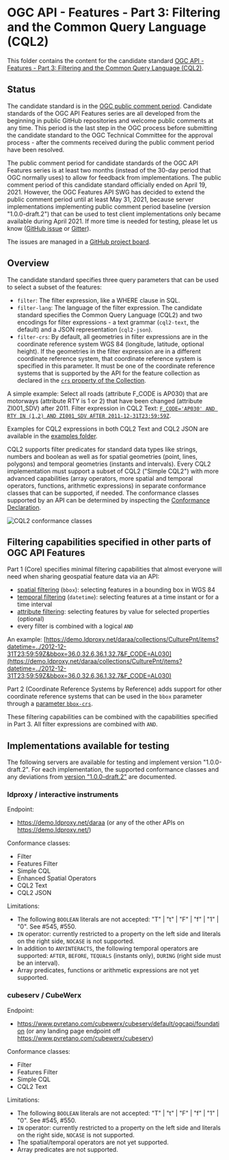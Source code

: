 # OGC API - Features - Part 3: Filtering and the Common Query Language (CQL2)

This folder contains the content for the candidate standard [OGC API - Features - Part 3: Filtering and the Common Query Language (CQL2)](https://portal.ogc.org/files/96288).

## Status

The candidate standard is in the [OGC public comment period](https://www.ogc.org/standards/requests/229). Candidate standards of the OGC API Features series are all developed from the beginning in public GitHub repositories and welcome public comments at any time. This period is the last step in the OGC process before submitting the candidate standard to the OGC Technical Committee for the approval process - after the comments received during the public comment period have been resolved.

The public comment period for candidate standards of the OGC API Features series is at least two months (instead of the 30-day period that OGC normally uses) to allow for feedback from implementations. The public comment period of this candidate standard officially ended on April 19, 2021. However, the OGC Features API SWG has decided to extend the public comment period until at least May 31, 2021, because server implementations implementing public comment period baseline (version "1.0.0-draft.2") that can be used to test client implementations only became available during April 2021. If more time is needed for testing, please let us know ([GitHub issue](https://github.com/opengeospatial/ogcapi-features/issues/367) or [Gitter](https://gitter.im/opengeospatial/WFS_FES)).

The issues are managed in a [GitHub project board](https://github.com/opengeospatial/ogcapi-features/projects/4).

## Overview

The candidate standard specifies three query parameters that can be used to select a subset of the features:

- `filter`: The filter expression, like a WHERE clause in SQL.
- `filter-lang`: The language of the filter expression. The candidate standard specifies the Common Query Language (CQL2) and two encodings for filter expressions - a text grammar (`cql2-text`, the default) and a JSON representation (`cql2-json`).
- `filter-crs`: By default, all geometries in filter expressions are in the coordinate reference system WGS 84 (longitude, latitude, optional height). If the geometries in the filter expression are in a different coordinate reference system, that coordinate reference system is specified in this parameter. It must be one of the coordinate reference systems that is supported by the API for the feature collection as declared in the [`crs` property of the Collection](https://docs.opengeospatial.org/is/18-058/18-058.html#crs-discovery).

A simple example: Select all roads (attribute F_CODE is AP030) that are motorways (attribute RTY is 1 or 2) that have been changed (attribute ZI001_SDV) after 2011. Filter expression in CQL2 Text: [`F_CODE='AP030' AND RTY IN (1,2) AND ZI001_SDV AFTER 2011-12-31T23:59:59Z`](https://demo.ldproxy.net/daraa/collections/TransportationGroundCrv/items?filter=F_CODE%3D%27AP030%27%20AND%20ZI001_SDV%20AFTER%202011-12-31T23%3A59%3A59Z%20AND%20RTY%20IN%20(1%2C2)).

Examples for CQL2 expressions in both CQL2 Text and CQL2 JSON are available in the [examples folder](standard/schema/examples).

CQL2 supports filter predicates for standard data types like strings, numbers and boolean as well as for spatial geometries (point, lines, polygons) and temporal geometries (instants and intervals). Every CQL2 implementation must support a subset of CQL2 ("Simple CQL2") with more advanced capabilities (array operators, more spatial and temporal operators, functions, arithmetic expressions) in separate conformance classes that can be supported, if needed. The conformance classes supported by an API can be determined by inspecting the [Conformance Declaration](http://www.opengis.net/doc/IS/ogcapi-features-1/1.0#_declaration_of_conformance_classes).

![CQL2 conformance classes](./cql2-cc.png "CQL2 conformance classes")

## Filtering capabilities specified in other parts of OGC API Features

Part 1 (Core) specifies minimal filtering capabilities that almost everyone will need when sharing geospatial feature data via an API:

- [spatial filtering](http://www.opengis.net/doc/IS/ogcapi-features-1/1.0#_parameter_bbox) (`bbox`): selecting features in a bounding box in WGS 84
- [temporal filtering](http://www.opengis.net/doc/IS/ogcapi-features-1/1.0#_parameter_datetime) (`datetime`): selecting features at a time instant or for a time interval
- [attribute filtering](http://www.opengis.net/doc/IS/ogcapi-features-1/1.0#_parameters_for_filtering_on_feature_properties): selecting features by value for selected properties (optional)
- every filter is combined with a logical `AND`

An example: [https://demo.ldproxy.net/daraa/collections/CulturePnt/items?datetime=../2012-12-31T23:59:59Z&bbox=36.0,32.6,36.1,32.7&F_CODE=AL030](https://demo.ldproxy.net/daraa/collections/CulturePnt/items?datetime=../2012-12-31T23:59:59Z&bbox=36.0,32.6,36.1,32.7&F_CODE=AL030)

Part 2 (Coordinate Reference Systems by Reference) adds support for other coordinate reference systems that can be used in the `bbox` parameter through a [parameter `bbox-crs`](https://docs.opengeospatial.org/is/18-058/18-058.html#_parameter_bbox_crs).

These filtering capabilities can be combined with the capabilities specified in Part 3. All filter expressions are combined with `AND`.

## Implementations available for testing

The following servers are available for testing and implement version "1.0.0-draft.2". For each implementation, the supported conformance classes and any deviations from [version "1.0.0-draft.2"](https://portal.ogc.org/files/?artifact_id=96288&version=2) are documented.

### ldproxy / interactive instruments

Endpoint:

- https://demo.ldproxy.net/daraa (or any of the other APIs on https://demo.ldproxy.net/)

Conformance classes:

- Filter
- Features Filter
- Simple CQL
- Enhanced Spatial Operators
- CQL2 Text
- CQL2 JSON

Limitations:

- The following `BOOLEAN` literals are not accepted: "T" | "t" | "F" | "f" | "1" | "0". See #545, #550.
- `IN` operator: currently restricted to a property on the left side and literals on the right side, `NOCASE` is not supported.
- In addition to `ANYINTERACTS`, the following temporal operators are supported: `AFTER`, `BEFORE`, `TEQUALS` (instants only), `DURING` (right side must be an interval).
- Array predicates, functions or arithmetic expressions are not yet supported.

### cubeserv / CubeWerx

Endpoint:

- https://www.pvretano.com/cubewerx/cubeserv/default/ogcapi/foundation (or any landing page endpoint off https://www.pvretano.com/cubewerx/cubeserv)

Conformance classes:

- Filter
- Features Filter
- Simple CQL
- CQL2 Text

Limitations:

- The following `BOOLEAN` literals are not accepted: "T" | "t" | "F" | "f" | "1" | "0". See #545, #550.
- `IN` operator: currently restricted to a property on the left side and literals on the right side, `NOCASE` is not supported.
- The spatial/temporal operators are not yet supported.
- Array predicates are not supported.
